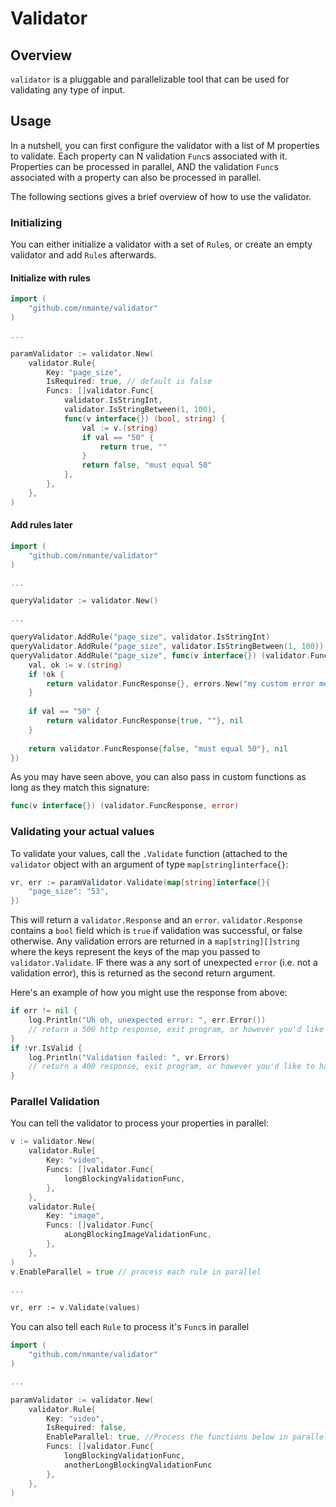# Validator

## Overview

`validator` is a pluggable and parallelizable tool that can be used for validating any type of input.

## Usage

In a nutshell, you can first configure the validator with a list of M properties to validate. Each property can N validation `Func`s associated with it. Properties can be processed in parallel, AND the validation `Func`s associated with a property can also be processed in parallel.

The following sections gives a brief overview of how to use the validator.

### Initializing

You can either initialize a validator with a set of `Rule`s, or create an empty validator and add `Rule`s afterwards.

#### Initialize with rules

```go
import (
	"github.com/nmante/validator"
)

...

paramValidator := validator.New(
	validator.Rule{
		Key: "page_size",
		IsRequired: true, // default is false
		Funcs: []validator.Func{
			validator.IsStringInt,
			validator.IsStringBetween(1, 100),
			func(v interface{}) (bool, string) {
				val := v.(string)
				if val == "50" {
					return true, ""
				}
				return false, "must equal 50"
			},
		},
	},
)
```

#### Add rules later

```go
import (
	"github.com/nmante/validator"
)

...

queryValidator := validator.New()

...

queryValidator.AddRule("page_size", validator.IsStringInt)
queryValidator.AddRule("page_size", validator.IsStringBetween(1, 100))
queryValidator.AddRule("page_size", func(v interface{}) (validator.FuncResponse, error) {
	val, ok := v.(string)
	if !ok {
		return validator.FuncResponse{}, errors.New("my custom error message")
	}
	
	if val == "50" {
		return validator.FuncResponse{true, ""}, nil
	}
	
	return validator.FuncResponse{false, "must equal 50"}, nil
})
```

As you may have seen above, you can also pass in custom functions as long as they match this signature:

```go
func(v interface{}) (validator.FuncResponse, error)
```

### Validating your actual values

To validate your values, call the `.Validate` function (attached to the `validator` object with an argument of type `map[string]interface{}`:

```go
vr, err := paramValidator.Validate(map[string]interface{}{
	"page_size": "53",
})
```

This will return a `validator.Response` and an `error`. `validator.Response` contains a `bool` field which is `true` if validation was successful, or false otherwise. Any validation errors are returned in a `map[string][]string` where the keys represent the keys of the map you passed to `validator.Validate`. IF there was a any sort of unexpected `error` (i.e. not a validation error), this is returned as the second return argument.

Here's an example of how you might use the response from above:

```go
if err != nil {
	log.Println("Uh oh, unexpected error: ", err.Error())
	// return a 500 http response, exit program, or however you'd like to handle this
}
if !vr.IsValid {
	log.Println("Validation failed: ", vr.Errors)
	// return a 400 response, exit program, or however you'd like to handle this
}
```

### Parallel Validation

You can tell the validator to process your properties in parallel:

```go
v := validator.New(
	validator.Rule{
		Key: "video",
		Funcs: []validator.Func{
			longBlockingValidationFunc,
		},
	},
	validator.Rule{
		Key: "image",
		Funcs: []validator.Func{
			aLongBlockingImageValidationFunc,
		},
	},
)
v.EnableParallel = true // process each rule in parallel

...

vr, err := v.Validate(values)
```

You can also tell each `Rule` to process it's `Func`s in parallel

```go
import (
	"github.com/nmante/validator"
)

...

paramValidator := validator.New(
	validator.Rule{
		Key: "video",
		IsRequired: false,
		EnableParallel: true, //Process the functions below in parallel
		Funcs: []validator.Func{
			longBlockingValidationFunc,
			anotherLongBlockingValidationFunc
		},
	},
)
```
